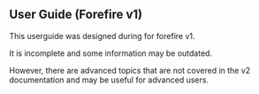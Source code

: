 ## User Guide (Forefire v1)

This userguide was designed during for forefire v1.

It is incomplete and some information may be outdated.

However, there are advanced topics that are not covered in the v2 documentation and may be useful for advanced users.